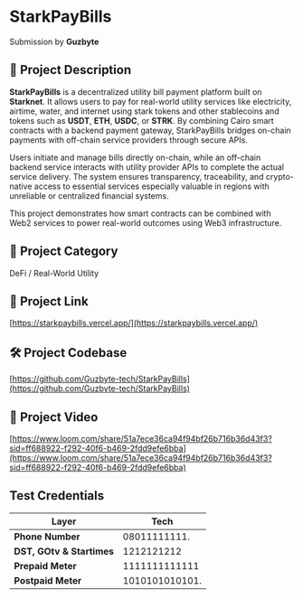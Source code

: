 # StarkPayBills  
Submission by **Guzbyte**

## 🧾 Project Description  
**StarkPayBills** is a decentralized utility bill payment platform built on **Starknet**. It allows users to pay for real-world utility services like electricity, airtime, water, and internet using stark tokens and other stablecoins and tokens such as **USDT**, **ETH**, **USDC**, or **STRK**. By combining Cairo smart contracts with a backend payment gateway, StarkPayBills bridges on-chain payments with off-chain service providers through secure APIs.

Users initiate and manage bills directly on-chain, while an off-chain backend service interacts with utility provider APIs to complete the actual service delivery. The system ensures transparency, traceability, and crypto-native access to essential services  especially valuable in regions with unreliable or centralized financial systems.

This project demonstrates how smart contracts can be combined with Web2 services to power real-world outcomes using Web3 infrastructure.

## 🧩 Project Category  
DeFi / Real-World Utility

## 🔗 Project Link  
[https://starkpaybills.vercel.app/](https://starkpaybills.vercel.app/)

## 🛠 Project Codebase  
[https://github.com/Guzbyte-tech/StarkPayBills](https://github.com/Guzbyte-tech/StarkPayBills)

## 🎥 Project Video  
[https://www.loom.com/share/51a7ece36ca94f94bf26b716b36d43f3?sid=ff688922-f292-40f6-b469-2fdd9efe6bba](https://www.loom.com/share/51a7ece36ca94f94bf26b716b36d43f3?sid=ff688922-f292-40f6-b469-2fdd9efe6bba)



## Test Credentials

| Layer                     | Tech                                |
| ------------------------- | ----------------------------------- |
| **Phone Number**          | 08011111111.                        |
| **DST, GOtv & Startimes** | 1212121212                          |
| **Prepaid Meter**         | 1111111111111                       |
| **Postpaid Meter**        | 1010101010101.                      |

